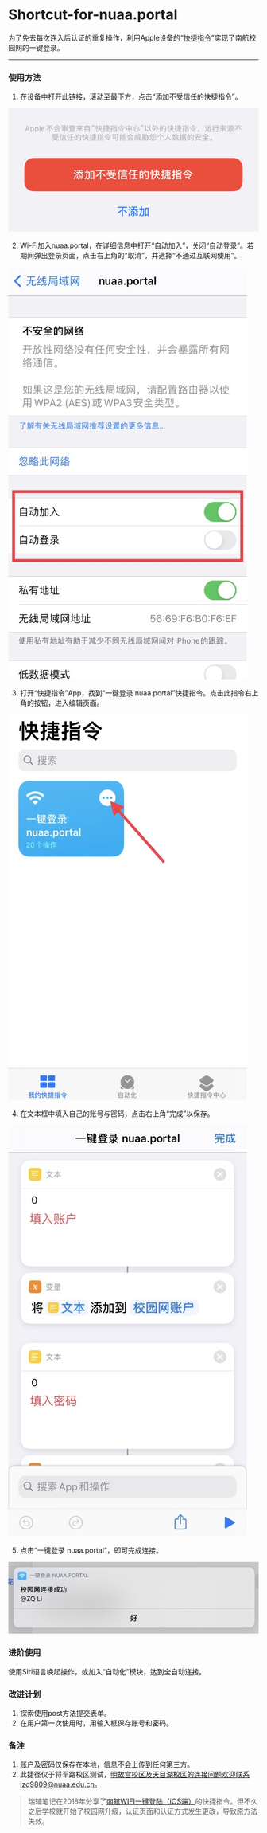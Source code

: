 # Shortcut-for-nuaa.portal

为了免去每次连入后认证的重复操作，利用Apple设备的“[快捷指令](https://support.apple.com/zh-cn/guide/shortcuts/welcome/ios)”实现了南航校园网的一键登录。

***

### 使用方法

1. 在设备中打开[此链接](https://www.icloud.com/shortcuts/4c23b07e15614e3fb4e32aa1f4c473ed)，滚动至最下方，点击“添加不受信任的快捷指令”。

![](https://github.com/richardoLee/Shortcut-for-nuaa.portal/blob/main/images/IMG_4572%20(Small).jpg)

2. Wi-Fi加入nuaa.portal，在详细信息中打开“自动加入”，关闭“自动登录”。若期间弹出登录页面，点击右上角的“取消”，并选择“不通过互联网使用”。

![](https://github.com/richardoLee/Shortcut-for-nuaa.portal/blob/main/images/IMG_4564%20(Small).jpg)

3. 打开“快捷指令”App，找到“一键登录 nuaa.portal”快捷指令。点击此指令右上角的按钮，进入编辑页面。

![](https://github.com/richardoLee/Shortcut-for-nuaa.portal/blob/main/images/IMG_4567%20(Small).jpg)

4. 在文本框中填入自己的账号与密码，点击右上角“完成”以保存。

![](https://github.com/richardoLee/Shortcut-for-nuaa.portal/blob/main/images/IMG_4568%20(Small).jpg)

5. 点击“一键登录 nuaa.portal”，即可完成连接。

![](https://github.com/richardoLee/Shortcut-for-nuaa.portal/blob/main/images/IMG_1386%20(Small).jpg)

### 进阶使用
使用Siri语言唤起操作，或加入“自动化”模块，达到全自动连接。

### 改进计划

1. 探索使用post方法提交表单。
2. 在用户第一次使用时，用输入框保存账号和密码。

### 备注

1. 账户及密码仅保存在本地，信息不会上传到任何第三方。
2. 此捷径仅于将军路校区测试，明故宫校区及天目湖校区的连接问题欢迎联系lzq9809@nuaa.edu.cn。

> 瑞辅笔记在2018年分享了[南航WIFI一键登陆（iOS端）](https://mp.weixin.qq.com/s/oHO-tEKWnKNPc1hLZkyPUg)的快捷指令。但不久之后学校就开始了校园网升级，认证页面和认证方式发生更改，导致原方法失效。

